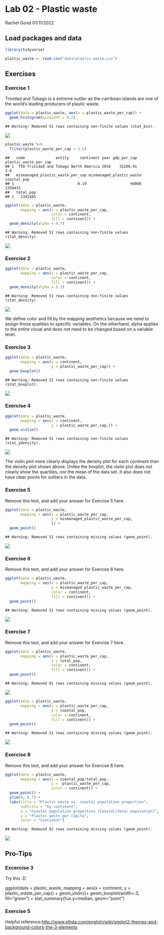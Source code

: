 Lab 02 - Plastic waste
================
Rachel Good
01/11/2022

## Load packages and data

``` r
library(tidyverse) 
```

``` r
plastic_waste <- read.csv("data/plastic-waste.csv")
```

## Exercises

### Exercise 1

Trinidad and Tobago is a extreme outlier as the carribean islands are
one of the world’s leading producers of plastic waste.

``` r
ggplot(data = plastic_waste, aes(x = plastic_waste_per_cap)) +
  geom_histogram(binwidth = 0.2)
```

    ## Warning: Removed 51 rows containing non-finite values (stat_bin).

![](lab-02_files/figure-gfm/plastic-waste-continent-1.png)<!-- -->

``` r
plastic_waste %>%
  filter(plastic_waste_per_cap > 3.5)
```

    ##   code              entity     continent year gdp_per_cap plastic_waste_per_cap
    ## 1  TTO Trinidad and Tobago North America 2010    31260.91                   3.6
    ##   mismanaged_plastic_waste_per_cap mismanaged_plastic_waste coastal_pop
    ## 1                             0.19                    94066     1358433
    ##   total_pop
    ## 1   1341465

``` r
ggplot(data = plastic_waste, 
       mapping = aes(x = plastic_waste_per_cap, 
                     color = continent,
                     fill = continent)) +
  geom_density(alpha = 0.7)
```

    ## Warning: Removed 51 rows containing non-finite values (stat_density).

![](lab-02_files/figure-gfm/density%20plot-1.png)<!-- -->

### Exercise 2

``` r
ggplot(data = plastic_waste, 
       mapping = aes(x = plastic_waste_per_cap, 
                     color = continent,
                     fill = continent)) +
  geom_density(alpha = 0.3)
```

    ## Warning: Removed 51 rows containing non-finite values (stat_density).

![](lab-02_files/figure-gfm/plastic-waste-density-1.png)<!-- -->

We define color and fill by the mapping aesthetics because we need to
assign those qualities to specific variables. On the otherhand, alpha
applies to the entire visual and does not need to be changed based on a
variable level.

### Exercise 3

``` r
ggplot(data = plastic_waste, 
       mapping = aes(x = continent, 
                     y = plastic_waste_per_cap)) +
  geom_boxplot()
```

    ## Warning: Removed 51 rows containing non-finite values (stat_boxplot).

![](lab-02_files/figure-gfm/boxplot-1.png)<!-- -->

### Exercise 4

``` r
ggplot(data = plastic_waste, 
       mapping = aes(x = continent,
                     y = plastic_waste_per_cap,)) +
  geom_violin()
```

    ## Warning: Removed 51 rows containing non-finite values (stat_ydensity).

![](lab-02_files/figure-gfm/violin%20plot-1.png)<!-- -->

The violin plot more clearly displays the density plot for each
continent than the density plot shown above. Unlike the boxplot, the
violin plot does not clearly show the quartiles, nor the mean of the
data set. It also does not have clear points for outliers in the data.

### Exercise 5

Remove this text, and add your answer for Exercise 5 here.

``` r
ggplot(data = plastic_waste, 
       mapping = aes(x = plastic_waste_per_cap,
                     y = mismanaged_plastic_waste_per_cap,
                     )) +
  geom_point()
```

    ## Warning: Removed 51 rows containing missing values (geom_point).

![](lab-02_files/figure-gfm/plastic-waste-mismanaged-1.png)<!-- -->

### Exercise 6

Remove this text, and add your answer for Exercise 6 here.

``` r
ggplot(data = plastic_waste, 
       mapping = aes(x = plastic_waste_per_cap,
                     y = mismanaged_plastic_waste_per_cap,
                     color = continent,
                     fill = continent)) +
  geom_point()
```

    ## Warning: Removed 51 rows containing missing values (geom_point).

![](lab-02_files/figure-gfm/plastic-waste-mismanaged-continent-1.png)<!-- -->

### Exercise 7

Remove this text, and add your answer for Exercise 7 here.

``` r
ggplot(data = plastic_waste, 
       mapping = aes(x = plastic_waste_per_cap,
                     y = total_pop,
                     color = continent,
                     fill = continent)) +
  geom_point()
```

    ## Warning: Removed 61 rows containing missing values (geom_point).

![](lab-02_files/figure-gfm/plastic-waste-population-total-1.png)<!-- -->

``` r
ggplot(data = plastic_waste, 
       mapping = aes(x = plastic_waste_per_cap,
                     y = coastal_pop,
                     color = continent,
                     fill = continent)) +
  geom_point()
```

    ## Warning: Removed 51 rows containing missing values (geom_point).

![](lab-02_files/figure-gfm/plastic-waste-population-coastal-1.png)<!-- -->

### Exercise 8

Remove this text, and add your answer for Exercise 8 here.

``` r
ggplot(data = plastic_waste, 
       mapping = aes(x = coastal_pop/total_pop,
                     y =  plastic_waste_per_cap,
                     color = continent)) +
  geom_point() +
  ylim(0, 0.7) +
  labs(title = "Plastic waste vs. coastal population proportion",
       subtitle = "by continent",
       x = "Coastal population proportion (Coastal/total population)",
       y = "Plastic waste per capita",
       color = "Continent")
```

    ## Warning: Removed 62 rows containing missing values (geom_point).

![](lab-02_files/figure-gfm/recreate-viz-1.png)<!-- -->

## Pro-Tips

### Excercise 3

Try this :D

ggplot(data = plastic\_waste, mapping = aes(x = continent, y =
plastic\_waste\_per\_cap)) + geom\_violin()+ geom\_boxplot(width=.3,
fill=“green”) + stat\_summary(fun.y=median, geom=“point”)

### Exercise 5

Helpful
reference:<http://www.sthda.com/english/wiki/ggplot2-themes-and-background-colors-the-3-elements>
